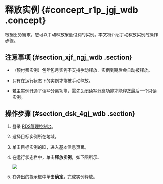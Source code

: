 # 释放实例 {#concept_r1p_jgj_wdb .concept}

根据业务需求，您可以手动释放按量付费的实例。本文将介绍手动释放实例的操作步骤。

## 注意事项 {#section_xjf_ngj_wdb .section}

-   （预付费实例）包年包月实例不支持手动释放，实例到期后会自动被释放。

-   只有在运行状态下的实例才能被手动释放。

-   若主实例开通了读写分离功能，需先[关闭读写分离](cn.zh-CN/用户指南/读写分离/关闭读写分离.md#)功能才能释放最后一个只读实例。


## 操作步骤 {#section_dsk_4gj_wdb .section}

1.  登录 [RDS管理控制台](https://rds.console.aliyun.com/)。
2.  选择目标实例所在地域。
3.  单击目标实例的ID，进入基本信息页面。
4.  在运行状态栏中，单击**释放实例**，如下图所示。

    ![](http://static-aliyun-doc.oss-cn-hangzhou.aliyuncs.com/assets/img/7887/3024_zh-CN.png)

5.  在弹出的提示框中单击**确定**，完成实例释放。

